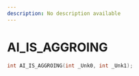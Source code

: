 ```yaml
---
description: No description available 
---
```


# AI_IS_AGGROING

```cpp
int AI_IS_AGGROING(int _Unk0, int _Unk1);
```